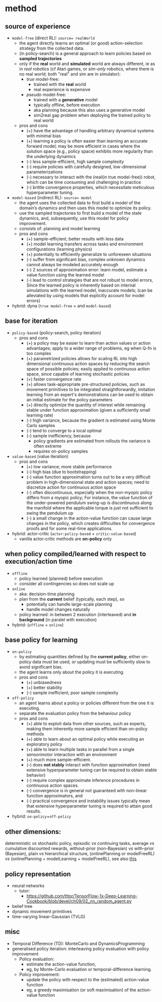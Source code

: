 # method

## source of experience
* `model-free` (direct RL): `source= realWorld`
  * the agent directly learns an optimal (or good) action-selection strategy from the collected data.
  * (in policy-search) is a general approach to learn policies based on **sampled trajectories**
  * only if the **real** world and **simulated** world are always different, ie as in _real_ robotics 
    (cf Atari games, or _sim-only_ robotics, where there is no real world; both "real" and sim are in simulator):
    * _true_ model-free:
      * trained with the **real** world
      * real experience is expensive
    * _pseudo_ model-free:
      * trained with a **generative** model
      * typically offline, before execution
      * aka planning because this also uses a generative model
      * sim2real gap problem when deploying the trained policy to real world
  * pros and cons
    * (+) have the advantage of handling arbitrary dynamical systems with minimal bias
    * (+) learning a policy is often easier than learning an accurate forward model;
          may be more efficient in cases where the solution space (e.g., policy space)
          exhibits more regularity than the underlying dynamics
    * (-) less sample-efficient, high sample complexity
    * (-) require policies with carefully designed, low-dimensional parameterizations
    * (-) necessary to interact with the (real(in true model-free)) robot,
          which can be time consuming and challenging in practice
    * (-) brittle convergence properties,
          which necessitate meticulous hyperparameter tuning.
* `model-based` (indirect RL): `source= model`
  * the agent uses the collected data to first build a model of the domain’s dynamics and
    then uses this model to optimize its policy.
  * use the sampled trajectories to first build a model of the state dynamics, and,
    subsequently, use this model for policy improvement.
  * consists of: planning and model learning
  * pros and cons
    * (+) sample-efficient; better results with less data
    * (+) model learning transfers across tasks and environment configurations (learning physics)
    * (+) potentially to efficiently generalize to unforeseen situations
    * (-) suffer from significant bias, complex unknown dynamics cannot always be modeled accurately enough
    * (-) 2 sources of approximation error: learn model, estimate a value function using the learned model
    * (-) lead to control strategies that are not robust to model errors,
          Since the learned policy is inherently based on internal simulations with the learned model, inaccurate models;
          (can be alleviated by using models that explicitly account for model errors)
* hybrid: dyna (`true model-free` + and `model-based`)

## base for iteration
* `policy-based` (policy-search, policy iteration)
  * pros and cons
    * (+) a policy may be easier to learn than action values or action advantages;
          apply to a wider range of problems, eg when Q-fn is too complex
    * (+) parametrized policies allows for scaling RL into
          high dimensional continuous action spaces by reducing the search space of possible policies;
          easily applied to continuous action space, since capable of learning stochastic policies
    * (+) faster convergence rate
    * (+) allows task-appropriate pre-structured policies, such as
          movement primitives to be integrated straightforwardly,
          imitation learning from an expert's demonstrations can be used to
          obtain an initial estimate for the policy parameters
    * (+) directly optimize the quantity of interest while remaining stable under function approximation
          (given a sufficiently small learning rate)
    * (-) high variance, because the gradient is estimated using Monte Carlo samples
    * (-) tend to converge to a local optimal
    * (-) sample inefficiency, because
      * policy gradients are estimated from rollouts the variance is often extreme
      * requires on-policy samples
* `value-based` (value iteration)
  * pros and cons
    * (+) low variance; more stable performance
    * (-) high bias (due to bootstrapping)
    * (-) value function approximation turns out to be a very difficult problem
          in high-dimensional state and action spaces;
          need to discretize action for continuous action space
    * (-) often discontinuous, especially when the non-myopic policy differs
          from a myopic policy; For instance, the value function of the under-powered pendulum swing-up is
          discontinuous along the manifold where the applicable torque is
          just not sufficient to swing the pendulum up
    * (-)  a small change in the action-value function can cause large changes
          in the policy, which creates difficulties for convergence proofs and
          for some real-time applications.
* hybrid: actor-critic (`actor:policy-based` + `critic:value-based`)
  * vanilla actor-critic methods are **on-policy** only

## when policy compiled/learned with respect to execution/action time
* `offline`
  * policy learned (planned) before execution
  * consider all contingencies so does not scale up
* `online`
  * aka: decision-time planning
  * plan from the **current** belief (typically, each step), so
    * potentially can handle large-scale planning
    * handle model changes naturally
  * policy learned:
    in between 2 execution (interleaved) and **in background** (in paralel with execution)
* hybrid: (`offline` + `online`)

## base policy for learning
* `on-policy`
  * by estimating quantities defined by the **current policy**, either
    on-policy data must be used, or updating must be sufficiently slow to avoid significant bias.
  * the agent learns only about the policy it is executing.
  * pros and cons
    * (+) unbiasedness
    * (+) better stability
    * (-) sample inefficient; poor sample complexity
* `off-policy`
  * an agent learns about a policy or policies different from the one it is executing.
  * separate the evaluation policy from the behaviour policy
  * pros and cons
    * (+) able to exploit data from other sources, such as experts,
          making them inherently more sample efficient than on-policy methods
    * (+) able to learn about an optimal policy while executing an exploratory policy
    * (+) able to learn multiple tasks in parallel from
          a single sensorimotor interaction with an environment
    * (+) much more sample-efficient. 
    * (-) does **not stably** interact with function approximation
          (need extensive hyperparameter tuning can be required to obtain stable behavior)
    * (-) require complex approximate inference procedures in continuous action spaces.
    * (-) convergence is in general not guaranteed with non-linear function approximators, and 
    * (-) practical convergence and instability issues typically mean that 
          extensive hyperparameter tuning is required to attain good results.  
* hybrid: `on-policy`+`off-policy`

## other dimensions:
deterministic _vs_ stochastic policy,
episodic _vs_ continuing tasks,
average _vs_ cumulative discounted rewards,
without-prior (non-Bayesian) _vs_ with-prior (Bayesian),
plain _vs_ hierarchical structure,
(onlinePlanning or modelFreeRL) _vs_ (onlinePlanning + modelLearning + modelFreeRL),
see also [this](https://github.com/tttor/rl-foundation/blob/master/book/rl-intro-sutton2018/part_01_summary.md)

## policy representation
* neural networks
  * tutor:
    * https://github.com/tttor/TensorFlow-1x-Deep-Learning-Cookbook/blob/devel/ch09/02_nn_random_agent.py
* belief tree
* dynamic movement primitives
* time-varying linear-Gaussian (TVLG)

## misc
* Temporal Difference (TD):
  MonteCarlo and DynamicsProgramming
* generalised policy iteration: interleaving policy evaluation with policy improvement
  * Policy evaluation:
    * estimate the action-value function,
    * eg, by Monte-Carlo evaluation or temporal-difference learning.
  * Policy improvement:
    * update the policy with respect to the (estimated) action-value function
    * eg, a greedy maximisation (or soft maximisation) of the action-value function
